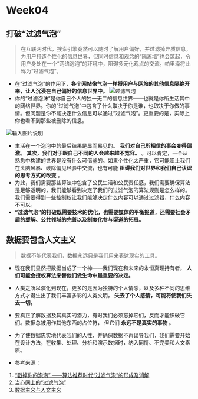 # Week04
## 打破“过滤气泡”
> 在互联网时代，搜索引擎竟然可以随时了解用户偏好，并过滤掉异质信息，为用户打造个性化的信息世界，但同时信息和观念的“隔离墙”也会筑起，令用户身处在一个“网络泡泡”的环境中，阻碍多元化观点的交流。帕里泽将此称为“过滤气泡”。
* 在“过滤气泡”的作用下，**各个网站像气泡一样将用户与网站的其他信息隔绝开来，让人沉浸在自己偏好的信息世界中。** 
![过滤气泡](https://images.gitee.com/uploads/images/2019/0510/170955_60009136_2230768.png "微信截图_20190510170930.png")
*  你的“过滤泡沫”是你自己个人的独一无二的信息世界——也就是你所生活其中的网络世界。你的“过滤气泡”中包含了什么取决于你是谁，也取决于你做的事情。但问题是你不能决定什么信息可以通过“过滤气泡”。更重要的是，实际上你也看不到那些被删除的信息。

![输入图片说明](https://images.gitee.com/uploads/images/2019/0510/171433_9af1bd8b_2230768.jpeg "234f6194e13a49ceb071fbd91d6dd198.jpeg")
* 生活在一个泡泡中的最后结果是显而易见的。 **我们对自己所相信的事会变得偏激。 其次，我们对于跟自己不同的人会越来越不宽容。** 。可以肯定，一个从熟悉中构建的世界是没有什么可借鉴的。如果个性化太严重，它可能阻止我们在头脑风暴、破除偏见经验中交流，也有可能 **阻碍我们对世界和我们自己认识的思考方式的改变** 。
* 为此，我们需要那些算法中包含了公民生活和公民责任感，我们需要确保算法是足够透明的，我们能够看到决定了我们的过滤气泡的算法规则是怎么样的。我们需要得到一些控制权让我们能够决定什么内容可以通过过滤器，什么内容不可以。
*  **“过滤气泡”的打破既需要技术的优化，也需要媒体的平衡报道，还需要社会矛盾的缓解、公共领域的完善以及制度化参与渠道的拓展。** 
## 数据要包含人文主义
> 数据不能代表我们，数据永远只是我们用来表达现实的工具。
*  现在我们显然把数据当成了一个神——我们现在和未来的永恒真理持有者， **人们可能会授权算法来替他们做生命中最重要的决定。** 
* 人类之所以演化到现在，更多的是因为独特的个人情感，以及多种不同的思维方式才诞生出了我们丰富多彩的人类文明， **失去了个人感情，可能将使我们失去一切。** 
* 要真正了解数据及其真实的潜力，有时我们必须忘掉它们，反而才能识破它们。数据总被用作其他东西的占位符， 但它们 **永远不是真实的事物** 。
*  为了使数据忠实地代表我们的人性，并确保数据不再误导我们，我们需要开始在设计方法，在收集、处理、分析和演示数据时，纳入同情、不完美和人文素质。

* 参考来源：
1. [“戳掉你的泡泡” ——算法推荐时代“过滤气泡”的形成及消解 ](http://www.sohu.com/a/297511102_700645)
2. [当心网上的“过滤气泡”](https://www.jianshu.com/p/990e17415181)
3. [数据主义与人文主义](https://www.jianshu.com/p/fff74232febb)
